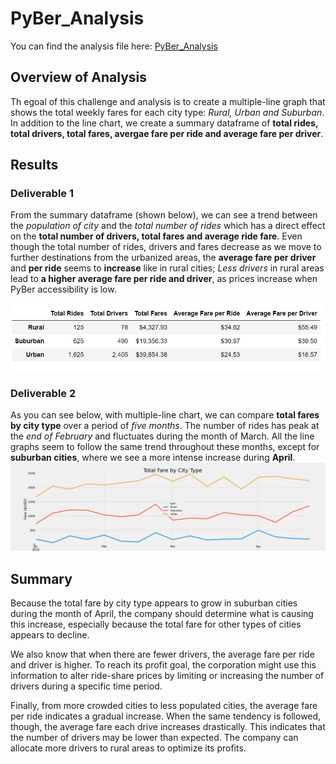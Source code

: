 # PyBer_Analysis

You can find the analysis file here: [PyBer_Analysis](https://github.com/NedaAJ/PyBer_Analysis/blob/main/PyBer_Challenge.ipynb)

## Overview of Analysis
Th egoal of this challenge and analysis is to create a multiple-line graph that shows the total weekly fares for each city type: *Rural, Urban and Suburban*. In addition to the line chart, we create a summary dataframe of **total rides, total drivers, total fares, avergae fare per ride and average fare per driver**.
## Results
### Deliverable 1
From the summary dataframe (shown below), we can see a trend between the *population of city* and the *total number of rides* which has a direct effect on the **total number of drivers, total fares and average ride fare**. Even though the total number of rides, drivers and fares decrease as we move to further destinations from the urbanized areas, the **average fare per driver** and **per ride** seems to **increase** like in rural cities; *Less drivers* in rural areas lead to **a higher average fare per ride and driver**, as prices increase when PyBer accessibility is low.

![PyBer_summary.PNG](Analysis/PyBer_summary.PNG)

### Deliverable 2
As you can see below, with multiple-line chart, we can compare **total fares by city type** over a period of *five months*. The number of rides has peak at the *end of February* and fluctuates during the month of March. All the line graphs seem to follow the same trend throughout these months, except for **suburban cities**, where we see a more intense increase during **April**.
![PyBer_fare_summary.png](Analysis/PyBer_fare_summary.png)
## Summary
Because the total fare by city type appears to grow in suburban cities during the month of April, the company should determine what is causing this increase, especially because the total fare for other types of cities appears to decline.

We also know that when there are fewer drivers, the average fare per ride and driver is higher. To reach its profit goal, the corporation might use this information to alter ride-share prices by limiting or increasing the number of drivers during a specific time period.

Finally, from more crowded cities to less populated cities, the average fare per ride indicates a gradual increase. When the same tendency is followed, though, the average fare each drive increases drastically. This indicates that the number of drivers may be lower than expected. The company can allocate more drivers to rural areas to optimize its profits.
